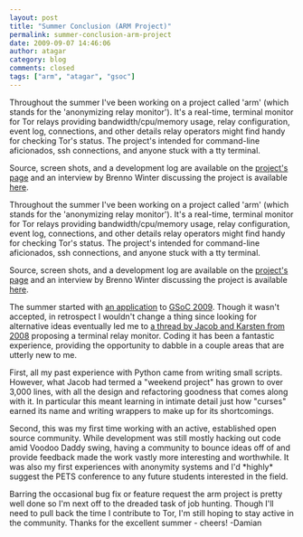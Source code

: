 ```yaml
---
layout: post
title: "Summer Conclusion (ARM Project)"
permalink: summer-conclusion-arm-project
date: 2009-09-07 14:46:06
author: atagar
category: blog
comments: closed
tags: ["arm", "atagar", "gsoc"]
---
```


Throughout the summer I've been working on a project called 'arm' (which stands for the 'anonymizing relay monitor'). It's a real-time, terminal monitor for Tor relays providing bandwidth/cpu/memory usage, relay configuration, event log, connections, and other details relay operators might find handy for checking Tor's status. The project's intended for command-line aficionados, ssh connections, and anyone stuck with a tty terminal.

Source, screen shots, and a development log are available on the [project's page](http://www.atagar.com/arm) and an interview by Brenno Winter discussing the project is available [here](http://www.atagar.com/arm/HFM_INT_0001.mp3).

<!-- more -->

Throughout the summer I've been working on a project called 'arm' (which stands for the 'anonymizing relay monitor'). It's a real-time, terminal monitor for Tor relays providing bandwidth/cpu/memory usage, relay configuration, event log, connections, and other details relay operators might find handy for checking Tor's status. The project's intended for command-line aficionados, ssh connections, and anyone stuck with a tty terminal.

Source, screen shots, and a development log are available on the [project's page](http://www.atagar.com/arm) and an interview by Brenno Winter discussing the project is available [here](http://www.atagar.com/arm/HFM_INT_0001.mp3).

The summer started with [an application](http://www.atagar.com/misc/gsocBlog09/) to [GSoC 2009](http://socghop.appspot.com/). Though it wasn't accepted, in retrospect I wouldn't change a thing since looking for alternative ideas eventually led me to [a thread by Jacob and Karsten from 2008](http://archives.seul.org/or/dev/Jan-2008/msg00005.html) proposing a terminal relay monitor. Coding it has been a fantastic experience, providing the opportunity to dabble in a couple areas that are utterly new to me.

First, all my past experience with Python came from writing small scripts. However, what Jacob had termed a "weekend project" has grown to over 3,000 lines, with all the design and refactoring goodness that comes along with it. In particular this meant learning in intimate detail just how "curses" earned its name and writing wrappers to make up for its shortcomings.

Second, this was my first time working with an active, established open source community. While development was still mostly hacking out code amid Voodoo Daddy swing, having a community to bounce ideas off of and provide feedback made the work vastly more interesting and worthwhile. It was also my first experiences with anonymity systems and I'd \*highly\* suggest the PETS conference to any future students interested in the field.

Barring the occasional bug fix or feature request the arm project is pretty well done so I'm next off to the dreaded task of job hunting. Though I'll need to pull back the time I contribute to Tor, I'm still hoping to stay active in the community. Thanks for the excellent summer - cheers! -Damian
